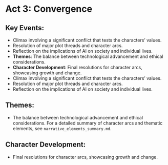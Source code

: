 # Act 3: Convergence

## Key Events:
- Climax involving a significant conflict that tests the characters’ values.
- Resolution of major plot threads and character arcs.
- Reflection on the implications of AI on society and individual lives.
- **Themes**: The balance between technological advancement and ethical considerations.
- **Character Development**: Final resolutions for character arcs, showcasing growth and change.
- Climax involving a significant conflict that tests the characters’ values.
- Resolution of major plot threads and character arcs.
- Reflection on the implications of AI on society and individual lives.

## Themes:
- The balance between technological advancement and ethical considerations. For a detailed summary of character arcs and thematic elements, see `narrative_elements_summary.md`.

## Character Development:
- Final resolutions for character arcs, showcasing growth and change.
